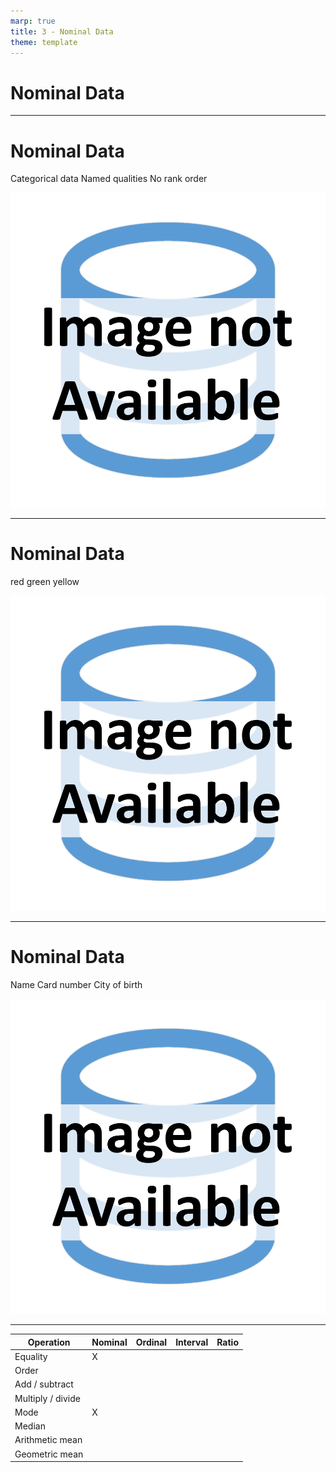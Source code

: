 ```yaml
---
marp: true
title: 3 - Nominal Data
theme: template
---
```


<!-- _class: title-only -->

# Nominal Data

<!--
The first type of categorical data that we encounter in data science are nominal data.
-->

---

<!-- _class: title-two-content-left-center -->

# Nominal Data

Categorical data
Named qualities
No rank order

![image A set of three icons containing a circle, a square, and a triangle arranged in a triangular pattern in a flat minimalistic style](images/placeholder.png)


<!--
Nominal data are a type of categorical data.

That is, they are used to represent named qualities.

However, nominal data have no natural rank order to them (i.e. they differ by their name only).
-->

---

<!-- _class: title-two-content-left-center -->

# Nominal Data

red
green
yellow

![image A set of three icons, one red apple, one green apple, and one yellow apple arranged in a triangular layout in a flat minimalistic style](images/placeholder.png)

<!--
For example, the colors red, green, and yellow all describe the color of apples.

However, no one color is greater than or less than another color.

These three colors have no natural rank order to them.

They differ by their name alone.
-->

---

<!-- _class: title-two-content-left-center -->

# Nominal Data

Name
Card number
City of birth


![image An icon of an employee ID badge in a flat minimalistic style](images/placeholder.png)



<!--
Other examples of nominal data include:

your name, 

your credit card number, 

and the name of the city where you were born.

The key distinction is that nominal values have no natural order to them.

However, they can still be sorted alphabetically.
-->

---

<!-- _class: title-one-content -->

| Operation         | Nominal | Ordinal | Interval | Ratio |
| ----------------- | ------- | ------- | -------- | ----- |
| Equality          | X       |         |          |       |
| Order             |         |         |          |       |
| Add / subtract    |         |         |          |       |
| Multiply / divide |         |         |          |       |
| Mode              | X       |         |          |       |
| Median            |         |         |          |       |
| Arithmetic mean   |         |         |          |       |
| Geometric mean    |         |         |          |       |

<!--
There are a limited number of mathematical operations that we can perform on nominal data.

We can test two nominal values for equality (i.e. determine if they are the same named category).

In addition, we can determine their mode (i.e. the most frequently occurring category in a set of nominal values).

Despite these limitations, nominal data are still quite useful in data science.
-->